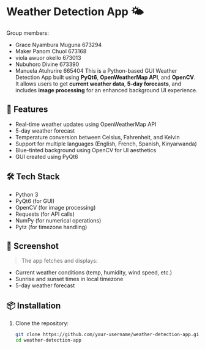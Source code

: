 # Weather Detection App 🌤️

Group members:
- Grace Nyambura Muguna 673294
- Maker Panom Chuol 673168
- viola awuor okello 673013
- Nubuhoro Divine 673390
- Manuela Atuhurire 665404
This is a Python-based GUI Weather Detection App built using **PyQt6**, **OpenWeatherMap API**, and **OpenCV**. It allows users to get **current weather data**, **5-day forecasts**, and includes **image processing** for an enhanced background UI experience.

## 🔧 Features

- Real-time weather updates using OpenWeatherMap API
- 5-day weather forecast
- Temperature conversion between Celsius, Fahrenheit, and Kelvin
- Support for multiple languages (English, French, Spanish, Kinyarwanda)
- Blue-tinted background using OpenCV for UI aesthetics
- GUI created using PyQt6

## 🛠️ Tech Stack

- Python 3
- PyQt6 (for GUI)
- OpenCV (for image processing)
- Requests (for API calls)
- NumPy (for numerical operations)
- Pytz (for timezone handling)

## 📸 Screenshot

> The app fetches and displays:
- Current weather conditions (temp, humidity, wind speed, etc.)
- Sunrise and sunset times in local timezone
- 5-day weather forecast

## 📦 Installation

1. Clone the repository:
   ```bash
   git clone https://github.com/your-username/weather-detection-app.git
   cd weather-detection-app
   
